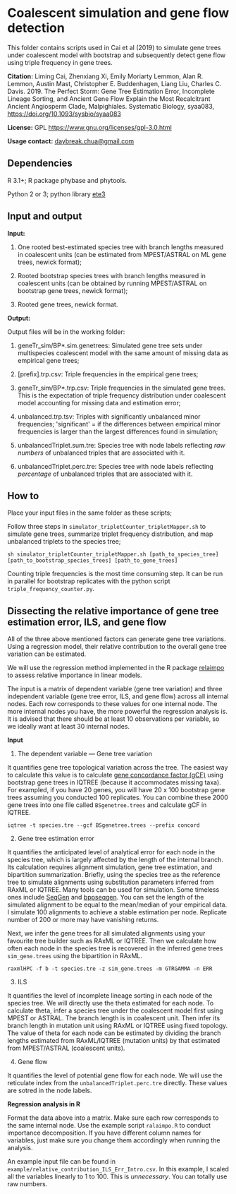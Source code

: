 # Coalescent simulation and gene flow detection

This folder contains scripts used in Cai et al (2019) to simulate gene trees under coalescent model with bootstrap and subsequently detect gene flow using triple frequency in gene trees.
<div id="citation"></div>

<b>Citation:</b> Liming Cai, Zhenxiang Xi, Emily Moriarty Lemmon, Alan R. Lemmon, Austin Mast, Christopher E. Buddenhagen, Liang Liu, Charles C. Davis. 2019. The Perfect Storm: Gene Tree Estimation Error, Incomplete Lineage Sorting, and Ancient Gene Flow Explain the Most Recalcitrant Ancient Angiosperm Clade, Malpighiales. Systematic Biology, syaa083, https://doi.org/10.1093/sysbio/syaa083

<b>License:</b> GPL https://www.gnu.org/licenses/gpl-3.0.html

<b>Usage contact:</b> [daybreak.chua@gmail.com](mailto:daybreak.chua@gmail.com)


## Dependencies

R 3.1+; R package phybase and phytools.

Python 2 or 3; python library [ete3](http://etetoolkit.org/docs/2.3/index.html)

## Input and output

<b>Input:</b> 

1. One rooted best-estimated species tree with branch lengths measured in coalescent units (can be estimated from MPEST/ASTRAL on ML gene trees, newick format);

2. Rooted bootstrap species trees with branch lengths measured in coalescent units (can be obtained by running MPEST/ASTRAL on bootstrap gene trees, newick format);

3. Rooted gene trees, newick format.

<b>Output:</b> 

Output files will be in the working folder:

1. geneTr_sim/BP*.sim.genetrees: Simulated gene tree sets under multispecies coalescent model with the same amount of missing data as empirical gene trees;

2. [prefix].trp.csv: Triple frequencies in the empirical gene trees; 

3. geneTr_sim/BP*.trp.csv: Triple frequencies in the simulated gene trees. This is the expectation of triple frequency distribution under coalescent model accounting for missing data and estimation error;

4. unbalanced.trp.tsv: Triples with significantly unbalanced minor frequencies; 'significant' = if the differences between empirical minor frequencies is larger than the largest differences found in simulation;

5. unbalancedTriplet.sum.tre: Species tree with node labels reflecting *raw numbers* of unbalanced triples that are associated with it.

6. unbalancedTriplet.perc.tre: Species tree with node labels reflecting *percentage* of unbalanced triples that are associated with it.

## How to

Place your input files in the same folder as these scripts;

Follow three steps in `simulator_tripletCounter_tripletMapper.sh` to simulate gene trees, summarize triplet frequency distribution, and map unbalanced triplets to the species tree;

```
sh simulator_tripletCounter_tripletMapper.sh [path_to_species_tree] [path_to_bootstrap_species_trees] [path_to_gene_trees]
```

Counting triple frequencies is the most time consuming step. It can be run in parallel for bootstrap replicates with the python script `triple_frequency_counter.py`. 

## Dissecting the relative importance of gene tree estimation error, ILS, and gene flow

All of the three above mentioned factors can generate gene tree variations. Using a regression model, their relative contribution to the overall gene tree variation can be estimated.

We will use the regression method implemented in the R package [relaimpo](https://cran.r-project.org/web/packages/relaimpo/relaimpo.pdf) to assess relative importance in linear models.

The input is a matrix of dependent variable (gene tree variation) and three independent variable (gene tree error, ILS, and gene flow) across all internal nodes. Each row corresponds to these values for one internal node. The more internal nodes you have, the more powerful the regression analysis is. It is advised that there should be at least 10 observations per variable, so we ideally want at least 30 internal nodes.

<b>Input</b> 

1. The dependent variable — Gene tree variation

It quantifies gene tree topological variation across the tree. The easiest way to calculate this value is to calculate [gene concordance factor (gCF)](http://www.iqtree.org/doc/Concordance-Factor) using bootstrap gene trees in IQTREE (because it accommodates missing taxa). For exampled, if you have 20 genes, you will have 20 x 100 bootstrap gene trees assuming you conducted 100 replicates. You can combine these 2000 gene trees into one file called `BSgenetree.trees` and calculate gCF in IQTREE.

```
iqtree -t species.tre --gcf BSgenetree.trees --prefix concord
```

2. Gene tree estimation error

It quantifies the anticipated level of analytical error for each node in the species tree, which is largely affected by the length of the internal branch. Its calculation requires alignment simulation, gene tree estimation, and bipartition summarization. Briefly, using the species tree as the reference tree to simulate alignments using substitution parameters inferred from RAxML or IQTREE. Many tools can be used for simulation. Some timeless ones include [SeqGen](http://tree.bio.ed.ac.uk/software/seqgen/) and [bppseqgen](file:///Users/limingcai/Downloads/bppsuite.html#bppseqgen). You can set the length of the simulated alignment to be equal to the mean/median of your empirical data. I simulate 100 alignments to achieve a stable estimation per node. Replicate number of 200 or more may have vanishing returns.

Next, we infer the gene trees for all simulated alignments using your favourite tree builder such as RAxML or IQTREE. Then we calculate how often each node in the species tree is recovered in the inferred gene trees `sim_gene.trees` using the bipartition in RAxML.

```
raxmlHPC -f b -t species.tre -z sim_gene.trees -m GTRGAMMA -n ERR
```

3. ILS

It quantifies the level of incomplete lineage sorting in each node of the species tree. We will directly use the theta estimated for each node. To calculate theta, infer a species tree under the coalescent model first using MPEST or ASTRAL. The branch length is in coalescent unit. Then infer its branch length in mutation unit using RAxML or IQTREE using fixed topology. The value of theta for each node can be estimated by dividing the branch lengths estimated from RAxML/IQTREE (mutation units) by that estimated from MPEST/ASTRAL (coalescent units). 

4. Gene flow

It quantifies the level of potential gene flow for each node. We will use the reticulate index from the `unbalancedTriplet.perc.tre` directly. These values are sotred in the node labels.

<b>Regression analysis in R</b> 

Format the data above into a matrix. Make sure each row corresponds to the same internal node. Use the example script `ralaimpo.R` to conduct importance decomposition. If you have different column names for variables, just make sure you change them accordingly when running the analysis.

An example input file can be found in `example/relative_contribution_ILS_Err_Intro.csv`. In this example, I scaled all the variables linearly to 1 to 100. This is *unnecessary*. You can totally use raw numbers. 